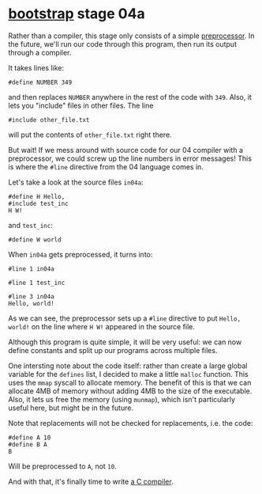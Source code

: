 # [bootstrap](../README.md) stage 04a

Rather than a compiler, this stage only consists of a simple [preprocessor](https://en.wikipedia.org/wiki/Preprocessor).
In the future, we'll run our code through this program, then run its output
through a compiler.

It takes lines like:

```
#define NUMBER 349
```

and then replaces `NUMBER` anywhere in the rest of the code with `349`.
Also, it lets you "include" files in other files. The line

```
#include other_file.txt
```

will put the contents of `other_file.txt` right there.

But wait! If we mess around with source code for our 04 compiler
with a preprocessor, we could screw up the line numbers
in error messages! This is where the `#line` directive from the 04 language comes in.

Let's take a look at the source files `in04a`:

```
#define H Hello,
#include test_inc
H W!
```

and `test_inc`:

```
#define W world
```


When `in04a` gets preprocessed, it turns into:

```
#line 1 in04a

#line 1 test_inc

#line 3 in04a
Hello, world!
```

As we can see, the preprocessor sets up a `#line` directive to put `Hello, world!`
on the line where `H W!` appeared in the source file.

Although this program is quite simple, it will be very useful:
we can now define constants and split up our programs across multiple files.

One intersting note about the code itself: rather than create a large
global variable for the `defines` list, I decided to make a little `malloc`
function. This uses the `mmap` syscall to allocate memory.
The benefit of this is that we can allocate 4MB of memory without 
adding 4MB to the size of the executable. Also, it lets us free the memory
(using `munmap`),
which isn't particularly useful here, but might be in the future.

Note that replacements will not be checked for replacements, i.e. the code:

```
#define A 10
#define B A
B
```

Will be preprocessed to `A`, not `10`.

And with that, it's finally time to write [a C compiler](../05/README.md).
